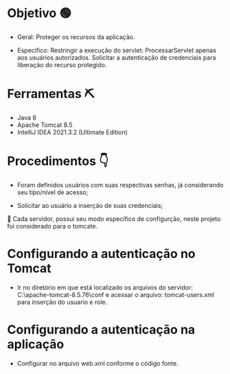 # Objetivo 🟢


- Geral: Proteger os recursos da aplicação.

- Específico: Restringir a execução do servlet: ProcessarServlet apenas aos usuários autorizados. Solicitar a autenticação de credenciais para liberação do recurso protegido.

# Ferramentas ⛏

- Java 8
- Apache Tomcat 8.5
- IntelliJ IDEA 2021.3.2 (Ultimate Edition)

# Procedimentos 👇

- Foram definidos usuários com suas respectivas senhas, já considerando seu tipo/nível de acesso;

- Solicitar ao usuário a inserção de suas credenciais;


📢 Cada servidor, possui seu modo especifico de configurção, neste projeto foi considerado para o tomcate.


# Configurando a autenticação no Tomcat

- Ir no diretório em que está localizado os arquivos do servidor: C:\apache-tomcat-8.5.76\conf e acessar o arquivo: tomcat-users.xml para inserção do usuario e role.


# Configurando a autenticação na aplicação

- Configurar no arquivo web.xml conforme o código fonte.
